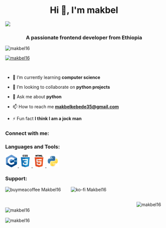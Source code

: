 <h1 align="center">Hi 👋, I'm makbel</h1>
<p> <img src="https://www.freepik.com/free-ai-image/3d-rendering-kid-playing-digital-game_72603692.htm#fromView=keyword&page=1&position=16&uuid=5be1e0dc-3514-4ba8-aaeb-dbe1b93d6e53&new_detail=true"\></p>
<h3 align="center">A passionate frontend developer from Ethiopia</h3>

<p align="left"> <img src="https://komarev.com/ghpvc/?username=makbel16&label=Profile%20views&color=0e75b6&style=flat" alt="makbel16" /> </p>

<p align="left"> <a href="https://github.com/ryo-ma/github-profile-trophy"><img src="https://github-profile-trophy.vercel.app/?username=makbel16" alt="makbel16" /></a> </p>

<p align="left"> <a href="https://twitter.com/" target="blank"><img src="https://img.shields.io/twitter/follow/?logo=twitter&style=for-the-badge" alt="" /></a> </p>

- 🌱 I’m currently learning **computer science**

- 👯 I’m looking to collaborate on **python projects**

- 💬 Ask me about **python**

- 📫 How to reach me **makbelkebede35@gmail.com**

- ⚡ Fun fact **I think I am a jock man**

<h3 align="left">Connect with me:</h3>
<p align="left">
</p>

<h3 align="left">Languages and Tools:</h3>
<p align="left"> <a href="https://www.w3schools.com/cpp/" target="_blank" rel="noreferrer"> <img src="https://raw.githubusercontent.com/devicons/devicon/master/icons/cplusplus/cplusplus-original.svg" alt="cplusplus" width="40" height="40"/> </a> <a href="https://www.w3schools.com/css/" target="_blank" rel="noreferrer"> <img src="https://raw.githubusercontent.com/devicons/devicon/master/icons/css3/css3-original-wordmark.svg" alt="css3" width="40" height="40"/> </a> <a href="https://www.w3.org/html/" target="_blank" rel="noreferrer"> <img src="https://raw.githubusercontent.com/devicons/devicon/master/icons/html5/html5-original-wordmark.svg" alt="html5" width="40" height="40"/> </a> <a href="https://www.python.org" target="_blank" rel="noreferrer"> <img src="https://raw.githubusercontent.com/devicons/devicon/master/icons/python/python-original.svg" alt="python" width="40" height="40"/> </a> </p>

<h3 align="left">Support:</h3>
<p><a href="https://www.buymeacoffee.com/buymeacoffee Makbel16"> <img align="left" src="https://cdn.buymeacoffee.com/buttons/v2/default-yellow.png" height="50" width="210" alt="buymeacoffee Makbel16" /></a><a href="https://ko-fi.com/ko-fi Makbel16"> <img align="left" src="https://cdn.ko-fi.com/cdn/kofi3.png?v=3" height="50" width="210" alt="ko-fi Makbel16" /></a></p><br><br>

<p><img align="left" src="https://github-readme-stats.vercel.app/api/top-langs?username=makbel16&show_icons=true&locale=en&layout=compact" alt="makbel16" /></p>

<p>&nbsp;<img align="center" src="https://github-readme-stats.vercel.app/api?username=makbel16&show_icons=true&locale=en" alt="makbel16" /></p>

<p><img align="center" src="https://github-readme-streak-stats.herokuapp.com/?user=makbel16&" alt="makbel16" /></p>
